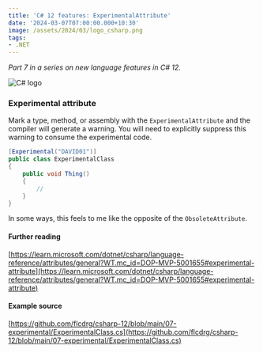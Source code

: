 ```yaml
---
title: 'C# 12 features: ExperimentalAttribute'
date: '2024-03-07T07:00:00.000+10:30'
image: /assets/2024/03/logo_csharp.png
tags:
- .NET
---
```


_Part 7 in a series on new language features in C# 12._

![C# logo](/assets/2024/03/logo_csharp.png)

### Experimental attribute

Mark a type, method, or assembly with the `ExperimentalAttribute` and the compiler will generate a warning. You will need to explicitly suppress this warning to consume the experimental code.

```csharp
[Experimental("DAVID01")]
public class ExperimentalClass
{
    public void Thing()
    {
        //
    }
}
```

In some ways, this feels to me like the opposite of the `ObsoleteAttribute`.

#### Further reading

[https://learn.microsoft.com/dotnet/csharp/language-reference/attributes/general?WT.mc_id=DOP-MVP-5001655#experimental-attribute](https://learn.microsoft.com/dotnet/csharp/language-reference/attributes/general?WT.mc_id=DOP-MVP-5001655#experimental-attribute)

#### Example source

[https://github.com/flcdrg/csharp-12/blob/main/07-experimental/ExperimentalClass.cs](https://github.com/flcdrg/csharp-12/blob/main/07-experimental/ExperimentalClass.cs)
